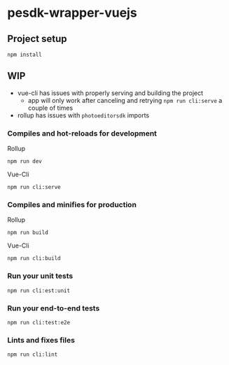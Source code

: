 # pesdk-wrapper-vuejs

## Project setup
```
npm install
```

## WIP
- vue-cli has issues with properly serving and building the project
  - app will only work after canceling and retrying `npm run cli:serve` a couple of times
- rollup has issues with `photoeditorsdk` imports

### Compiles and hot-reloads for development
Rollup 
```
npm run dev
```
Vue-Cli
```
npm run cli:serve
```

### Compiles and minifies for production
Rollup
```
npm run build
```
Vue-Cli
```
npm run cli:build
```

### Run your unit tests
```
npm run cli:est:unit
```

### Run your end-to-end tests
```
npm run cli:test:e2e
```

### Lints and fixes files
```
npm run cli:lint
```
